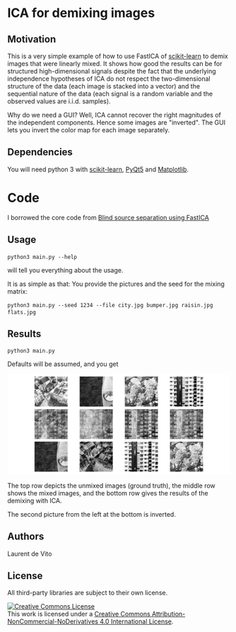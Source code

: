 # ICA for demixing images

## Motivation

This is a very simple example of how to use FastICA of
[scikit-learn](https://scikit-learn.org/stable/index.html)
to demix images that were linearly mixed.
It shows how good the results can be for structured high-dimensional signals despite the fact that
the underlying independence hypotheses of ICA do not respect the two-dimensional structure of the data
(each image is stacked into a vector) and the sequential nature of the data (each signal is a random variable
and the observed values are i.i.d. samples).

Why do we need a GUI?
Well, ICA cannot recover the right magnitudes of the independent components.
Hence some images are "inverted".
The GUI lets you invert the color map for each image separately.

## Dependencies
You will need python 3 with [scikit-learn](https://scikit-learn.org/stable/index.html),
[PyQt5](https://pypi.org/project/PyQt5/) and
[Matplotlib](https://matplotlib.org/).

# Code
I borrowed the core code
from [Blind source separation using FastICA](https://scikit-learn.org/stable/auto_examples/decomposition/plot_ica_blind_source_separation.html#sphx-glr-auto-examples-decomposition-plot-ica-blind-source-separation-py)

## Usage
```
python3 main.py --help
```
will tell you everything about the usage.

It is as simple as that: You provide the pictures and the seed for the mixing matrix:
```
python3 main.py --seed 1234 --file city.jpg bumper.jpg raisin.jpg flats.jpg
```

## Results

```
python3 main.py
```
Defaults will be assumed, and you get
 
![Demo in 2D](https://github.com/ldv1/ICA_for_demixing_images/blob/master/defaults.png)

The top row depicts the unmixed images (ground truth),
the middle row shows the mixed images,
and the bottom row gives the results of the demixing with ICA.

The second picture from the left at the bottom is inverted.

## Authors
Laurent de Vito

## License
All third-party libraries are subject to their own license.

<a rel="license" href="http://creativecommons.org/licenses/by-nc-nd/4.0/"><img alt="Creative Commons License" style="border-width:0" src="https://i.creativecommons.org/l/by-nc-nd/4.0/88x31.png" /></a><br />This work is licensed under a <a rel="license" href="http://creativecommons.org/licenses/by-nc-nd/4.0/">Creative Commons Attribution-NonCommercial-NoDerivatives 4.0 International License</a>.
